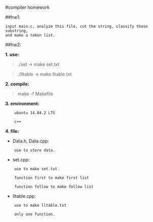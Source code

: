 #compiler homework

##hw1:

	input main.c, analyze this file, cut the string, classify those substring,
	and make a token list.

##hw2:

**1. use:**

>	./set -> make set.txt

>	./lltable -> make lltable.txt

**2. compile:**

>	make -f Makefile

**3. environment:**

```
	ubuntu 14.04.2 LTS

	c++
```

**4. file:**

- Data.h, Data.cpp:

```
	use to store data.
```

- set.cpp:

```
	use to make set.txt.

	function first to make first list

	function follow to make follow list
```

- lltable.cpp:

```
	use to make lltable.txt

	only one function.
```
